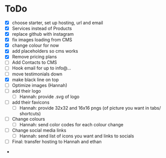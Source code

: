# ToDo
- [x] choose starter, set up hosting, url and email
- [x] Services instead of Products
- [x] replace github with instagram
- [x] fix images loading from CMS
- [x] change colour for now
- [x] add placeholders so cms works
- [x] Remove pricing plans
- [ ] Add Contacts to CMS
- [ ] Hook email for up to info@...
- [ ] move testimonials down
- [x] make black line on top
- [ ] Optimize images (Hannah)
- [ ] add their logo
  - [ ] Hannah: provide .svg of logo
- [ ] add their favicons
  - [ ] Hannah: provide 32x32 and 16x16  pngs (of picture you want in tabs/ shortcuts)
- [ ] Change colours
  - [ ] Hannah: send color codes for each colour change
- [ ] Change social media links
  - [ ] Hannah: send list of icons you want and links to socials
- [ ] Final: transfer hosting to Hannah and ethan
- 